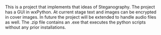 This is a project that implements that ideas of Steganography.
The project has a GUI in wxPython. At current stage text and images can be encrypted in cover images.
In future the project will be extended to handle audio files as well.
The .zip file contains an .exe that executes the python scripts without any prior installations.

